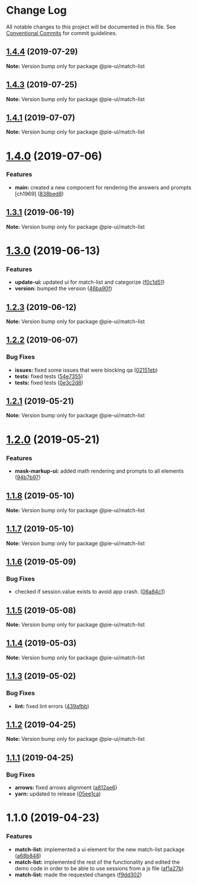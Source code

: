 # Change Log

All notable changes to this project will be documented in this file.
See [Conventional Commits](https://conventionalcommits.org) for commit guidelines.

## [1.4.4](https://github.com/pie-framework/pie-ui/compare/@pie-ui/match-list@1.4.3...@pie-ui/match-list@1.4.4) (2019-07-29)

**Note:** Version bump only for package @pie-ui/match-list





## [1.4.3](https://github.com/pie-framework/pie-ui/compare/@pie-ui/match-list@1.4.1...@pie-ui/match-list@1.4.3) (2019-07-25)

**Note:** Version bump only for package @pie-ui/match-list





## [1.4.1](https://github.com/pie-framework/pie-ui/compare/@pie-ui/match-list@1.4.0...@pie-ui/match-list@1.4.1) (2019-07-07)

**Note:** Version bump only for package @pie-ui/match-list





# [1.4.0](https://github.com/pie-framework/pie-ui/compare/@pie-ui/match-list@1.3.1...@pie-ui/match-list@1.4.0) (2019-07-06)


### Features

* **main:** created a new component for rendering the answers and prompts [ch1969] ([838bed8](https://github.com/pie-framework/pie-ui/commit/838bed8))





## [1.3.1](https://github.com/pie-framework/pie-ui/compare/@pie-ui/match-list@1.3.0...@pie-ui/match-list@1.3.1) (2019-06-19)

**Note:** Version bump only for package @pie-ui/match-list





# [1.3.0](https://github.com/pie-framework/pie-ui/compare/@pie-ui/match-list@1.2.3...@pie-ui/match-list@1.3.0) (2019-06-13)


### Features

* **update-ui:** updated ui for match-list and categorize ([f0c1d51](https://github.com/pie-framework/pie-ui/commit/f0c1d51))
* **version:** bumped the version ([46ba90f](https://github.com/pie-framework/pie-ui/commit/46ba90f))





## [1.2.3](https://github.com/pie-framework/pie-ui/compare/@pie-ui/match-list@1.2.2...@pie-ui/match-list@1.2.3) (2019-06-12)

**Note:** Version bump only for package @pie-ui/match-list





## [1.2.2](https://github.com/pie-framework/pie-ui/compare/@pie-ui/match-list@1.2.1...@pie-ui/match-list@1.2.2) (2019-06-07)


### Bug Fixes

* **issues:** fixed some issues that were blocking qa ([02151eb](https://github.com/pie-framework/pie-ui/commit/02151eb))
* **tests:** fixed tests ([54e7355](https://github.com/pie-framework/pie-ui/commit/54e7355))
* **tests:** fixed tests ([0e3c2d8](https://github.com/pie-framework/pie-ui/commit/0e3c2d8))





## [1.2.1](https://github.com/pie-framework/pie-ui/compare/@pie-ui/match-list@1.2.0...@pie-ui/match-list@1.2.1) (2019-05-21)

**Note:** Version bump only for package @pie-ui/match-list





# [1.2.0](https://github.com/pie-framework/pie-ui/compare/@pie-ui/match-list@1.1.8...@pie-ui/match-list@1.2.0) (2019-05-21)


### Features

* **mask-markup-ui:** added math rendering and prompts to all elements ([94b7b97](https://github.com/pie-framework/pie-ui/commit/94b7b97))





## [1.1.8](https://github.com/pie-framework/pie-ui/compare/@pie-ui/match-list@1.1.7...@pie-ui/match-list@1.1.8) (2019-05-10)

**Note:** Version bump only for package @pie-ui/match-list





## [1.1.7](https://github.com/pie-framework/pie-ui/compare/@pie-ui/match-list@1.1.6...@pie-ui/match-list@1.1.7) (2019-05-10)

**Note:** Version bump only for package @pie-ui/match-list





## [1.1.6](https://github.com/pie-framework/pie-ui/compare/@pie-ui/match-list@1.1.5...@pie-ui/match-list@1.1.6) (2019-05-09)


### Bug Fixes

* checked if session.value exists to avoid app crash. ([06a84c1](https://github.com/pie-framework/pie-ui/commit/06a84c1))





## [1.1.5](https://github.com/pie-framework/pie-ui/compare/@pie-ui/match-list@1.1.4...@pie-ui/match-list@1.1.5) (2019-05-08)

**Note:** Version bump only for package @pie-ui/match-list





## [1.1.4](https://github.com/pie-framework/pie-ui/compare/@pie-ui/match-list@1.1.3...@pie-ui/match-list@1.1.4) (2019-05-03)

**Note:** Version bump only for package @pie-ui/match-list





## [1.1.3](https://github.com/pie-framework/pie-ui/compare/@pie-ui/match-list@1.1.2...@pie-ui/match-list@1.1.3) (2019-05-02)


### Bug Fixes

* **lint:** fixed lint errors ([439afbb](https://github.com/pie-framework/pie-ui/commit/439afbb))





## [1.1.2](https://github.com/pie-framework/pie-ui/compare/@pie-ui/match-list@1.1.1...@pie-ui/match-list@1.1.2) (2019-04-25)

**Note:** Version bump only for package @pie-ui/match-list





## [1.1.1](https://github.com/pie-framework/pie-ui/compare/@pie-ui/match-list@1.1.0...@pie-ui/match-list@1.1.1) (2019-04-25)


### Bug Fixes

* **arrows:** fixed arrows alignment ([a812ae6](https://github.com/pie-framework/pie-ui/commit/a812ae6))
* **yarn:** updated to release ([05ee1ca](https://github.com/pie-framework/pie-ui/commit/05ee1ca))





# 1.1.0 (2019-04-23)


### Features

* **match-list:** implemented a ui element for the new match-list package ([a68b848](https://github.com/pie-framework/pie-ui/commit/a68b848))
* **match-list:** implemented the rest of the functionality and edited the demo code in order to be able to use sessions from a js file ([af1a27b](https://github.com/pie-framework/pie-ui/commit/af1a27b))
* **match-list:** made the requested changes ([f9dd302](https://github.com/pie-framework/pie-ui/commit/f9dd302))

